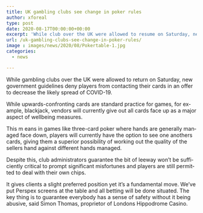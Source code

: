 ```yaml
---
title: UK gambling clubs see change in poker rules
author: xforeal 
type: post
date: 2020-08-17T00:00:00+00:00
excerpt: 'While club over the UK were allowed to resume on Saturday, new government guidelines forbid players from contacting their cards in an offer to lessen the possible spread of COVID-19 '
url: /uk-gambling-clubs-see-change-in-poker-rules/
image : images/news/2020/08/Pokertable-1.jpg
categories:
  - news

---
```

<span lang="EN-ZA">While gambling clubs over the UK were allowed to return on Saturday, new government guidelines deny players from contacting their cards in an offer to decrease the likely spread of COVID-19. </span>

<span lang="EN-ZA">While upwards-confronting cards are standard practice for games, for example, blackjack, vendors will currently give out all cards face up as a major aspect of wellbeing measures. </span>

<span lang="EN-ZA">This m </span><span lang="EN-ZA">eans in games like three-card poker where hands are generally managed face down, players will currently have the option to see one anothers cards, giving them a superior possibility of working out the quality of the sellers hand against different hands managed. </span>

<span lang="EN-ZA">Despite this, club administrators guarantee the bit of leeway won&#8217;t be sufficiently critical to prompt significant misfortunes and players are still permitted to deal with their own chips. </span>

<span lang="EN-ZA">It gives clients a slight preferred position yet it&#8217;s a fundamental move. We&#8217;ve put Perspex screens at the table and all betting will be done situated. The key thing is to guarantee everybody has a sense of safety without it being abusive, said Simon Thomas, proprietor of Londons Hippodrome Casino. </span>